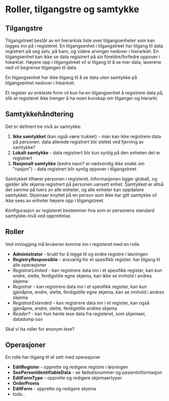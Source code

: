 # Roller, tilgangstre og samtykke

## Tilgangstre

Tilgangstreet  består av en hierarkisk liste over tilgangsenheter som kan logges inn på i registeret. En tilgangsenhet i tilgangstreet har tilgang til data registrert på seg selv, på barn, og videre arvinger nedover i hierarkiet. En tilgangsenhet kan ikke se data registrert på sin foreldre/forfedre oppover i hiearkiet. Høyere opp i tilgangstreet vil si tilgang til å se mer data, laverene ned vil begrense tilgangen til data.

En tilgangsenhet har ikke tilgang til å se data uten samtykke på tilgangsenhet nedover i hiearkiet.

Et register av enkleste form vil kun ha en tilgangsenhet å registrere data på, slik at registeret ikke trenger å ha noen kunskap om tilganger og hierarki.

## Samtykkehåndtering

Det er definert tre nivå av samtykke:

1. **Ikke samtykket** (kan også være trukket) - man kan ikke registrere data på personen. data allerede registrert blir slettet ved fjerning av samtykke?
2. **Lokalt samtykke** - data registrert blir kun synlig på den enheten det er registrert
3. **Nasjonalt samtykke** (bedre navn? er nødvendig ikke snakk om "nasjon") - data registrert blir synlig oppover i tilgangstreet

Samtykket tilhører personen i registeret. Informasjonen ligger globalt, og gjelder alle skjema registrert på personen uansett enhet. Samtykket er altså det samme på tvers av alle enheter, og alle enheter kan oppdatere samtykket. Skjemaer knyttet på en person som ikke har gitt samtykke vil ikke sees av enheter høyere opp i tilgangstreet.

Konfigurasjon av registeret bestemmer hva som er personens standard samtykke-nivå ved opprettelse. 

## Roller

Ved innlogging må brukeren komme inn i registeret med en rolle.

* **Administrator** - brukt for å legge til og endre registre i løsningen
* **RegistryResponsible** - ansvarlig for et spesifikk register. har tilgang til alle operasjoner
* *RegistrarLimited* - kan registrere data inn i et spesifikk register, kan kun endre, slette, ferdigstille egne skjema, kan ikke se innhold i andres skjema
* *Registrar* - kan registrere data inn i et spesifikk register, kan kun gjenåpne, endre, slette, ferdigstille egne skjema, kan se innhold i andres skjema
* *RegistrarExtended* - kan registrere data inn i et register, kan også gjenåpne, endre, slette, ferdigstille andres skjema
* *Reader?* - kan hun hente lese data fra registeret, som skjemaer, datadump osv

Skal vi ha roller for anonym lese?

## Operasjoner

En rolle har tilgang til et sett med operasjoner

* **EditRegister** - opprette og redigere registre i løsningen
* **SeePersonIdentifiableData** - se fødselsnummer og pasientinformasjon
* **EditFormType** - opprette og redigere skjemaertyper
* **OrderProms**
* **EditForm** - opprette og redigere skjema
* todo..

